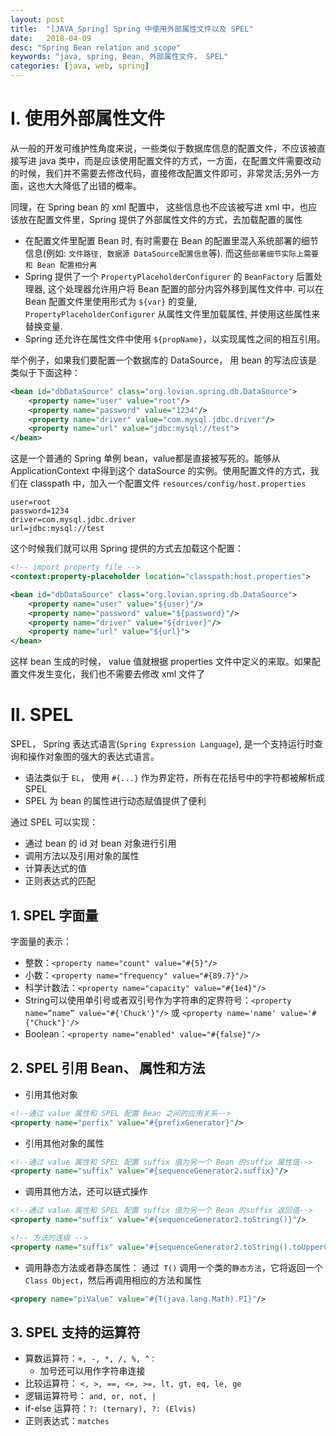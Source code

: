 ```yaml
---
layout: post
title:  "[JAVA_Spring] Spring 中使用外部属性文件以及 SPEL"
date:   2018-04-09
desc: "Spring Bean relation and scope"
keywords: "java, spring, Bean, 外部属性文件， SPEL"
categories: [java, web, spring]
---
```


# I. 使用外部属性文件

从一般的开发可维护性角度来说，一些类似于数据库信息的配置文件，不应该被直接写进 java 类中，而是应该使用配置文件的方式，一方面，在配置文件需要改动的时候，我们并不需要去修改代码，直接修改配置文件即可，非常灵活;另外一方面，这也大大降低了出错的概率。

同理，在 Spring bean 的 xml 配置中， 这些信息也不应该被写进 xml 中，也应该放在配置文件里，Spring 提供了外部属性文件的方式，去加载配置的属性

-   在配置文件里配置 Bean 时, 有时需要在 Bean 的配置里混入系统部署的细节信息(例如: ```文件路径, 数据源 DataSource配置信息```等). 而这些```部署细节实际上需要和 Bean 配置相分离```
-   Spring 提供了一个 ```PropertyPlaceholderConfigurer``` 的 ```BeanFactory``` 后置处理器, 这个处理器允许用户将 Bean 配置的部分内容外移到属性文件中. 可以在 Bean 配置文件里使用形式为 ```${var}``` 的变量, ```PropertyPlaceholderConfigurer``` 从属性文件里加载属性, 并使用这些属性来替换变量.
-   Spring 还允许在属性文件中使用 ```${propName}```，以实现属性之间的相互引用。

举个例子，如果我们要配置一个数据库的 DataSource， 用 bean 的写法应该是类似于下面这种：

```xml
<bean id="dbDataSource" class="org.lovian.spring.db.DataSource">
    <property name="user" value="root"/>
    <property name="password" value="1234"/>
    <property name="driver" value="com.mysql.jdbc.driver"/>
    <property name="url" value="jdbc:mysql://test">
</bean>
```
这是一个普通的 Spring 单例 bean，value都是直接被写死的。能够从 ApplicationContext 中得到这个 dataSource 的实例。使用配置文件的方式，我们在 classpath 中，加入一个配置文件 ```resources/config/host.properties```

```
user=root
password=1234
driver=com.mysql.jdbc.driver
url=jdbc:mysql://test
```

这个时候我们就可以用 Spring 提供的方式去加载这个配置：

```xml
<!-- import property file -->
<context:property-placeholder location="classpath:host.properties">

<bean id="dbDataSource" class="org.lovian.spring.db.DataSource">
    <property name="user" value="${user}"/>
    <property name="password" value="${password}"/>
    <property name="driver" value="${driver}"/>
    <property name="url" value="${url}">
</bean>
```
这样 bean 生成的时候， value 值就根据 properties 文件中定义的来取。如果配置文件发生变化，我们也不需要去修改 xml 文件了


# II. SPEL

SPEL， Spring 表达式语言(```Spring Expression Language```), 是一个支持运行时查询和操作对象图的强大的表达式语言。

-   语法类似于 ```EL```， 使用 ```#{...}``` 作为界定符，所有在花括号中的字符都被解析成 SPEL
-   SPEL 为 bean 的属性进行动态赋值提供了便利

通过 SPEL 可以实现：
-   通过 bean 的 id 对 bean 对象进行引用
-   调用方法以及引用对象的属性
-   计算表达式的值
-   正则表达式的匹配   


## 1. SPEL 字面量

字面量的表示：
-   整数：```<property name="count" value="#{5}"/>```
-   小数：```<property name="frequency" value="#{89.7}"/>```
-   科学计数法：```<property name="capacity" value="#{1e4}"/>```
-   String可以使用单引号或者双引号作为字符串的定界符号：```<property name=“name” value="#{'Chuck'}"/>``` 或 ```<property name='name' value='#{"Chuck"}'/>```
-   Boolean：```<property name="enabled" value="#{false}"/>```

## 2. SPEL 引用 Bean、 属性和方法

-   引用其他对象

```xml
<!--通过 value 属性和 SPEL 配置 Bean 之间的应用关系-->
<property name="perfix" value="#{prefixGenerator}"/>
```
-   引用其他对象的属性

```xml
<!--通过 value 属性和 SPEL 配置 suffix 值为另一个 Bean 的suffix 属性值-->
<property name="suffix" value="#{sequenceGenerator2.suffix}"/>
```
-   调用其他方法，还可以链式操作

```xml
<!--通过 value 属性和 SPEL 配置 suffix 值为另一个 Bean 的suffix 返回值-->
<property name="suffix" value="#{sequenceGenerator2.toString()}"/>

<!-- 方法的连缀 -->
<property name="suffix" value="#{sequenceGenerator2.toString().toUpperCase()}"/>
```
-   调用静态方法或者静态属性： 通过``` T()``` 调用一个类的```静态方法```，它将返回一个 ```Class Object```，然后再调用相应的方法和属性

```xml
<propery name="piValue" value="#{T(java.lang.Math).PI}"/>
```


## 3. SPEL 支持的运算符

-   算数运算符：```+, -, *, /, %, ^：```
    -   加号还可以用作字符串连接
-   比较运算符： ```<, >, ==, <=, >=, lt, gt, eq, le, ge```
-   逻辑运算符号： ```and, or, not, |```
-   if-else 运算符：```?: (ternary), ?: (Elvis)```
-   正则表达式：```matches```
